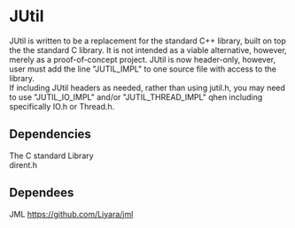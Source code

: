 # JUtil
JUtil is written to be a replacement for the standard C++ library, built on top the the standard C library. It is not intended as a viable alternative, however, merely as a proof-of-concept project. 
JUtil is now header-only, however, user must add the line "JUTIL_IMPL" to one source file with access to the library.  
If including JUtil headers as needed, rather than using jutil.h, you may need to use "JUTIL_IO_IMPL" and/or "JUTIL_THREAD_IMPL" qhen including specifically IO.h or Thread.h.  

## Dependencies
The C standard Library  
dirent.h

## Dependees
JML https://github.com/Liyara/jml
